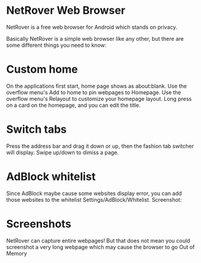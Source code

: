 # NetRover Web Browser
NetRover is a free web browser for Android which stands on privacy.

Basically NetRover is a simple web browser like any other, but there are some different things you need to know:

# Custom home
On the applications first start, home page shows as about:blank.
Use the overflow menu's Add to home to pin webpages to Homepage.
Use the overflow menu's Relayout to customize your homepage layout.
Long press on a card on the homepage, and you can edit the title.

# Switch tabs
Press the address bar and drag it down or up, then the fashion tab switcher will display.
Swipe up/down to dimiss a page.

# AdBlock whitelist
Since AdBlock maybe cause some websites display error, you can add those websites to the whitelist Settings/AdBlock/Whitelist.
Screenshot:

# Screenshots
NetRover can capture entire webpages!
But that does not mean you could screenshot a very long webpage which may cause the browser to go Out of Memory

